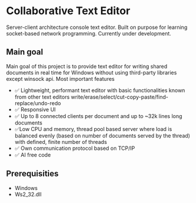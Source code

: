 # Collaborative Text Editor
Server-client architecture console text editor. Built on purpose for learning socket-based network programming. Currently under development.

## Main goal
Main goal of this project is to provide text editor for writing shared documents in real time for Windows without using third-party libraries except winsock api. Most important features
- :white_check_mark: Lightweight, performant text editor with basic functionalities known from other text editors write/erase/select/cut-copy-paste/find-replace/undo-redo
- :white_check_mark: Responsive UI
- :white_check_mark: Up to 8 connected clients per document and up to ~32k lines long documents
- :white_check_mark:Low CPU and memory, thread pool based server where load is balanced evenly (based on number of documents served by the thread) with defined, finite number of threads
- :white_check_mark: Own communication protocol based on TCP/IP
- :white_check_mark: AI free code

## Prerequisities
- Windows
- Ws2_32.dll
